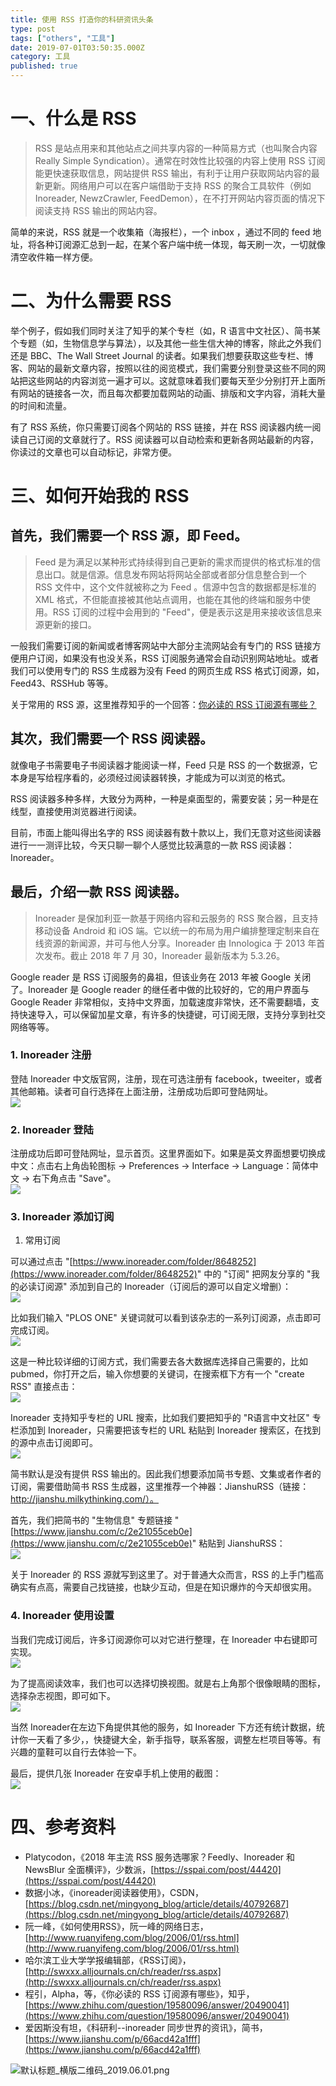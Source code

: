 ```yaml
---
title: 使用 RSS 打造你的科研资讯头条
type: post
tags: ["others", "工具"]
date: 2019-07-01T03:50:35.000Z
category: 工具
published: true
---
```



# 一、什么是 RSS

> RSS 是站点用来和其他站点之间共享内容的一种简易方式（也叫聚合内容 Really Simple Syndication）。通常在时效性比较强的内容上使用 RSS 订阅能更快速获取信息，网站提供 RSS 输出，有利于让用户获取网站内容的最新更新。网络用户可以在客户端借助于支持 RSS 的聚合工具软件（例如Inoreader, NewzCrawler, FeedDemon），在不打开网站内容页面的情况下阅读支持 RSS 输出的网站内容。


简单的来说，RSS 就是一个收集箱（海报栏），一个 inbox ，通过不同的 feed 地址，将各种订阅源汇总到一起，在某个客户端中统一体现，每天刷一次，一切就像清空收件箱一样方便。



# 二、为什么需要 RSS

举个例子，假如我们同时关注了知乎的某个专栏（如，R 语言中文社区）、简书某个专题（如，生物信息学与算法），以及其他一些生信大神的博客，除此之外我们还是 BBC、The Wall Street Journal 的读者。如果我们想要获取这些专栏、博客、网站的最新文章内容，按照以往的阅览模式，我们需要分别登录这些不同的网站把这些网站的内容浏览一遍才可以。这就意味着我们要每天至少分别打开上面所有网站的链接各一次，而且每次都要加载网站的动画、排版和文字内容，消耗大量的时间和流量。

有了 RSS 系统，你只需要订阅各个网站的 RSS 链接，并在 RSS 阅读器内统一阅读自己订阅的文章就行了。RSS 阅读器可以自动检索和更新各网站最新的内容，你读过的文章也可以自动标记，非常方便。



# 三、如何开始我的 RSS


## 首先，我们需要一个 RSS 源，即 Feed。

> Feed 是为满足以某种形式持续得到自己更新的需求而提供的格式标准的信息出口。就是信源。信息发布网站将网站全部或者部分信息整合到一个 RSS 文件中，这个文件就被称之为 Feed 。信源中包含的数据都是标准的 XML 格式，不但能直接被其他站点调用，也能在其他的终端和服务中使用。RSS 订阅的过程中会用到的 "Feed"，便是表示这是用来接收该信息来源更新的接口。


一般我们需要订阅的新闻或者博客网站中大部分主流网站会有专门的 RSS 链接方便用户订阅，如果没有也没关系，RSS 订阅服务通常会自动识别网站地址。或者我们可以使用专门的 RSS 生成器为没有 Feed 的网页生成 RSS 格式订阅源，如，Feed43、RSSHub 等等。

关于常用的 RSS 源，这里推荐知乎的一个回答：[你必读的 RSS 订阅源有哪些？](https://www.zhihu.com/question/19580096/answer/20490041)



## 其次，我们需要一个 RSS 阅读器。

就像电子书需要电子书阅读器才能阅读一样，Feed 只是 RSS 的一个数据源，它本身是写给程序看的，必须经过阅读器转换，才能成为可以浏览的格式。

RSS 阅读器多种多样，大致分为两种，一种是桌面型的，需要安装；另一种是在线型，直接使用浏览器进行阅读。

目前，市面上能叫得出名字的 RSS 阅读器有数十款以上，我们无意对这些阅读器进行一一测评比较，今天只聊一聊个人感觉比较满意的一款 RSS 阅读器：Inoreader。


## 最后，介绍一款 RSS 阅读器。

> Inoreader 是保加利亚一款基于网络内容和云服务的 RSS 聚合器，且支持移动设备 Android 和 iOS 端。它以统一的布局为用户编排整理定制来自在线资源的新闻源，并可与他人分享。Inoreader 由 Innologica 于 2013 年首次发布。截止 2018 年 7 月 30，Inoreader 最新版本为 5.3.26。


Google reader 是 RSS 订阅服务的鼻祖，但该业务在 2013 年被 Google 关闭了。Inoreader 是 Google reader 的继任者中做的比较好的，它的用户界面与 Google Reader 非常相似，支持中文界面，加载速度非常快，还不需要翻墙，支持快速导入，可以保留加星文章，有许多的快捷键，可订阅无限，支持分享到社交网络等等。


### 1. Inoreader 注册

登陆 Inoreader 中文版官网，注册，现在可选注册有 facebook，tweeiter，或者其他邮箱。读者可自行选择在上面注册，注册成功后即可登陆网址。<br />![](https://qiniu.bioinit.com/yuque/0/2019/png/126032/1554873854151-2fb2c18a-530a-4c1b-85d5-1c105596b9b0.png#align=left&display=inline&height=349&originHeight=630&originWidth=1347&size=0&status=done&width=746)


### 2. Inoreader 登陆

注册成功后即可登陆网址，显示首页。这里界面如下。如果是英文界面想要切换成中文：点击右上角齿轮图标 → Preferences → Interface → Language：简体中文 → 右下角点击 "Save"。<br />![](https://qiniu.bioinit.com/yuque/0/2019/png/126032/1554873854228-6e8c8920-f4e6-4042-bc0b-ea71e8aac31e.png#align=left&display=inline&height=384&originHeight=703&originWidth=1365&size=0&status=done&width=746)


### 3. Inoreader 添加订阅

1. 常用订阅

可以通过点击 "[https://www.inoreader.com/folder/8648252](https://www.inoreader.com/folder/8648252)" 中的 "订阅" 把网友分享的 "我的必读订阅源" 添加到自己的 Inoreader（订阅后的源可以自定义增删）：<br />![](https://qiniu.bioinit.com/yuque/0/2019/png/126032/1554873854186-7bab2659-0d1d-4f75-8706-d5b3d3f668ad.png#align=left&display=inline&height=383&originHeight=701&originWidth=1365&size=0&status=done&width=746)


比如我们输入 "PLOS ONE" 关键词就可以看到该杂志的一系列订阅源，点击即可完成订阅。<br />![](https://qiniu.bioinit.com/yuque/0/2019/png/126032/1554873854172-248613a1-8c88-4a63-ab90-acc5ac9a6f1e.png#align=left&display=inline&height=355&originHeight=650&originWidth=1364&size=0&status=done&width=746)


这是一种比较详细的订阅方式，我们需要去各大数据库选择自己需要的，比如 pubmed，你打开之后，输入你想要的关键词，在搜索框下方有一个 "create RSS" 直接点击：<br />![](https://qiniu.bioinit.com/yuque/0/2019/png/126032/1554873854111-96f37854-597d-4091-8fba-25b04fd30023.png#align=left&display=inline&height=147&originHeight=233&originWidth=1185&size=0&status=done&width=746)




Inoreader 支持知乎专栏的 URL 搜索，比如我们要把知乎的 "R语言中文社区" 专栏添加到 Inoreader，只需要把该专栏的 URL 粘贴到 Inoreader 搜索区，在找到的源中点击订阅即可。<br />![](https://qiniu.bioinit.com/yuque/0/2019/png/126032/1554873854197-1ad14b9d-e964-4f25-85d1-0701971e5bfc.png#align=left&display=inline&height=174&originHeight=447&originWidth=1919&size=0&status=done&width=746)


简书默认是没有提供 RSS 输出的。因此我们想要添加简书专题、文集或者作者的订阅，需要借助简书 RSS 生成器，这里推荐一个神器：JianshuRSS（链接：http://jianshu.milkythinking.com/）。

首先，我们把简书的 "生物信息" 专题链接 "[https://www.jianshu.com/c/2e21055ceb0e](https://www.jianshu.com/c/2e21055ceb0e)" 粘贴到 JianshuRSS：<br />![](https://qiniu.bioinit.com/yuque/0/2019/png/126032/1554873854093-00a3a8e7-4699-4dfb-8be7-3bfde7b071ea.png#align=left&display=inline&height=246&originHeight=275&originWidth=835&size=0&status=done&width=746)

关于 Inoreader 的 RSS 源就写到这里了。对于普通大众而言，RSS 的上手门槛高确实有点高，需要自己找链接，也缺少互动，但是在知识爆炸的今天却很实用。


### 4. Inoreader 使用设置

当我们完成订阅后，许多订阅源你可以对它进行整理，在 Inoreader 中右键即可实现。<br />![](https://qiniu.bioinit.com/yuque/0/2019/png/126032/1554873854220-59ee69ca-836b-40c3-b69f-20becf2ef96d.png#align=left&display=inline&height=648&originHeight=818&originWidth=941&size=0&status=done&width=746)

为了提高阅读效率，我们也可以选择切换视图。就是右上角那个很像眼睛的图标，选择杂志视图，即可如下。<br />![](https://qiniu.bioinit.com/yuque/0/2019/png/126032/1554873854283-73cc65b2-dee8-4e9e-b9e0-f8badb5ed300.png#align=left&display=inline&height=368&originHeight=946&originWidth=1920&size=0&status=done&width=746)

当然 Inoreader在左边下角提供其他的服务，如 Inoreader 下方还有统计数据，统计你一天看了多少，，快捷键大全，新手指导，联系客服，调整左栏项目等等。有兴趣的童鞋可以自行去体验一下。

最后，提供几张 Inoreader 在安卓手机上使用的截图：<br />![](https://qiniu.bioinit.com/yuque/0/2019/jpeg/126032/1554873854239-d7980b78-ac47-424a-b776-75d3fc811cfb.jpeg#align=left&display=inline&height=1492&originHeight=2160&originWidth=1080&size=0&status=done&width=746)



# 四、参考资料

- Platycodon，《2018 年主流 RSS 服务选哪家？Feedly、Inoreader 和 NewsBlur 全面横评》，少数派，[https://sspai.com/post/44420](https://sspai.com/post/44420)
- 数据小冰，《inoreader阅读器使用》，CSDN，[https://blog.csdn.net/mingyong_blog/article/details/40792687](https://blog.csdn.net/mingyong_blog/article/details/40792687)
- 阮一峰，《如何使用RSS》，阮一峰的网络日志，[http://www.ruanyifeng.com/blog/2006/01/rss.html](http://www.ruanyifeng.com/blog/2006/01/rss.html)
- 哈尔滨工业大学学报编辑部，《RSS订阅》，[http://swxxx.alljournals.cn/ch/reader/rss.aspx](http://swxxx.alljournals.cn/ch/reader/rss.aspx)
- 程引，Alpha，等，《你必读的 RSS 订阅源有哪些》，知乎，[https://www.zhihu.com/question/19580096/answer/20490041](https://www.zhihu.com/question/19580096/answer/20490041)
- 爱因斯没有坦，《科研利--inoreader 同步世界的资讯》，简书，[https://www.jianshu.com/p/66acd42a1fff](https://www.jianshu.com/p/66acd42a1fff)

![默认标题_横版二维码_2019.06.01.png](https://qiniu.bioinit.com/yuque/0/2019/png/126032/1559799109918-d70a3bab-503c-4cda-8e59-31f03a24ae6d.png#align=left&display=inline&height=500&name=%E9%BB%98%E8%AE%A4%E6%A0%87%E9%A2%98_%E6%A8%AA%E7%89%88%E4%BA%8C%E7%BB%B4%E7%A0%81_2019.06.01.png&originHeight=500&originWidth=900&size=67641&status=done&width=900)

